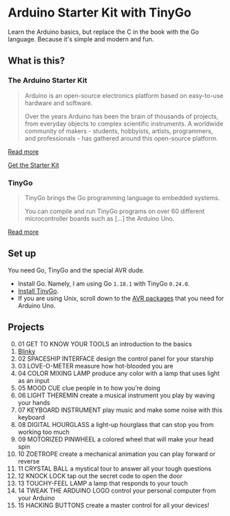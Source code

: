 # Arduino Starter Kit with TinyGo

Learn the Arduino basics, but replace the C in the book with the Go language. Because it's simple and modern and fun.

## What is this?

### The Arduino Starter Kit

> Arduino is an open-source electronics platform based on easy-to-use hardware and software.
>
> Over the years Arduino has been the brain of thousands of projects, from everyday objects to complex scientific
> instruments. A worldwide community of makers - students, hobbyists, artists, programmers, and professionals - has
> gathered around this open-source platform.

[Read more](https://www.arduino.cc/en/Guide/Introduction)

[Get the Starter Kit](https://store.arduino.cc/products/arduino-starter-kit-multi-language)

### TinyGo

> TinyGo brings the Go programming language to embedded systems.
>
> You can compile and run TinyGo programs on over 60 different microcontroller boards such as [...] the Arduino Uno.

[Read more](https://tinygo.org/)

## Set up

You need Go, TinyGo and the special AVR dude.

- Install Go. Namely, I am using Go `1.18.1` with TinyGo `0.24.0`.
- [Install TinyGo](https://tinygo.org/getting-started/install).
- If you are using Unix, scroll down to
  the [AVR packages](https://tinygo.org/getting-started/install/linux/#avr-eg-arduino-uno-2) that you need for Arduino
  Uno.

## Projects

0. 01 GET TO KNOW YOUR TOOLS an introduction to the basics
1. [Blinky](./blinky)
2. 02 SPACESHIP INTERFACE design the control panel for your starship
3. 03 LOVE-O-METER measure how hot-blooded you are
4. 04 COLOR MIXING LAMP produce any color with a lamp that uses light as an input
5. 05 MOOD CUE clue people in to how you're doing
6. 06 LIGHT THEREMIN create a musical instrument you play by waving your hands
7. 07 KEYBOARD INSTRUMENT play music and make some noise with this keyboard
8. 08 DIGITAL HOURGLASS a light-up hourglass that can stop you from working too much
9. 09 MOTORIZED PINWHEEL a colored wheel that will make your head spin
10. 10 ZOETROPE create a mechanical animation you can play forward or reverse
11. 11 CRYSTAL BALL a mystical tour to answer all your tough questions
12. 12 KNOCK LOCK tap out the secret code to open the door
13. 13 TOUCHY-FEEL LAMP a lamp that responds to your touch
14. 14 TWEAK THE ARDUINO LOGO control your personal computer from your Arduino
15. 15 HACKING BUTTONS create a master control for all your devices!
